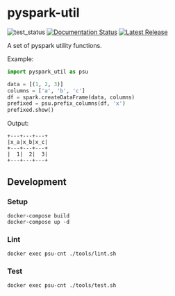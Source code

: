 # pyspark-util

![test_status](https://github.com/harupy/pyspark-util/workflows/Test/badge.svg)
[![Documentation Status](https://readthedocs.org/projects/pyspark-util/badge/?version=latest)](https://pyspark-util.readthedocs.io/en/latest/?badge=latest)
[![Latest Release](https://img.shields.io/pypi/v/pyspark-util.svg)](https://pypi.org/project/pyspark-util/)



A set of pyspark utility functions.

Example:

```python
import pyspark_util as psu

data = [(1, 2, 3)]
columns = ['a', 'b', 'c']
df = spark.createDataFrame(data, columns)
prefixed = psu.prefix_columns(df, 'x')
prefixed.show()
```

Output:

```
+---+---+---+
|x_a|x_b|x_c|
+---+---+---+
|  1|  2|  3|
+---+---+---+
```

## Development

### Setup

```
docker-compose build
docker-compose up -d
```

### Lint

```
docker exec psu-cnt ./tools/lint.sh
```

### Test

```
docker exec psu-cnt ./tools/test.sh
```
